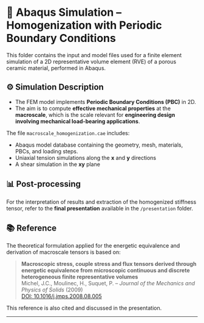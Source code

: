 # 🧾 Abaqus Simulation – Homogenization with Periodic Boundary Conditions

This folder contains the input and model files used for a finite element simulation of a 2D representative volume element (RVE) of a porous ceramic material, performed in Abaqus.

## ⚙️ Simulation Description

- The FEM model implements **Periodic Boundary Conditions (PBC)** in 2D.
- The aim is to compute **effective mechanical properties** at the **macroscale**, which is the scale relevant for **engineering design involving mechanical load-bearing applications**.

The file `macroscale_homogenization.cae` includes:
- Abaqus model database containing the geometry, mesh, materials, PBCs, and loading steps.
- Uniaxial tension simulations along the **x** and **y** directions
- A shear simulation in the **xy** plane

## 📊 Post-processing

For the interpretation of results and extraction of the homogenized stiffness tensor, refer to the **final presentation** available in the `/presentation` folder.

## 📚 Reference

The theoretical formulation applied for the energetic equivalence and derivation of macroscale tensors is based on:

> **Macroscopic stress, couple stress and flux tensors derived through energetic equivalence from microscopic continuous and discrete heterogeneous finite representative volumes**  
> Michel, J.C., Moulinec, H., Suquet, P. – *Journal of the Mechanics and Physics of Solids* (2009)  
> [DOI: 10.1016/j.jmps.2008.08.005](https://doi.org/10.1016/j.jmps.2008.08.005)

This reference is also cited and discussed in the presentation.

---
